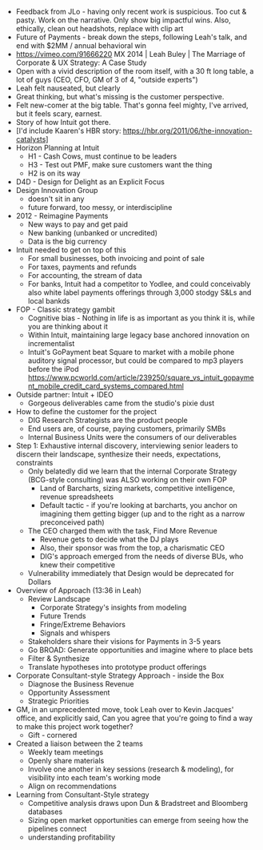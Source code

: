 - Feedback from JLo - having only recent work is suspicious. Too cut & pasty. Work on the narrative. Only show big impactful wins.  Also, ethically, clean out headshots, replace with clip art
- Future of Payments - break down the steps, following Leah's talk, and end with $2MM / annual behavioral win
- https://vimeo.com/91666220 MX 2014 | Leah Buley | The Marriage of Corporate & UX Strategy: A Case Study
- Open with a vivid description of the room itself, with a 30 ft long table, a lot of guys (CEO, CFO, GM of 3 of 4, "outside experts")
- Leah felt nauseated, but clearly  
- Great thinking, but what's missing is the customer perspective.
- Felt new-comer at the big table. That's gonna feel mighty, I've arrived, but it feels scary, earnest.
- Story of how Intuit got there. 
- [I'd include Kaaren's HBR story: https://hbr.org/2011/06/the-innovation-catalysts] 
- Horizon Planning at Intuit
    - H1 - Cash Cows, must continue to be leaders
    - H3 - Test out PMF, make sure customers want the thing
    - H2 is on its way
- D4D - Design for Delight as an Explicit Focus
- Design Innovation Group
    - doesn't sit in any 
    - future forward, too messy, or interdiscipline
- 2012 - Reimagine Payments
    - New ways to pay and get paid
    - New banking (unbanked or uncredited)
    - Data is the big currency
- Intuit needed to get on top of this
    - For small businesses, both invoicing and point of sale
    - For taxes, payments and refunds
    - For accounting, the stream of data
    - For banks, Intuit had a competitor to Yodlee, and could conceivably also white label payments offerings through 3,000 stodgy S&Ls and local bankds
- FOP - Classic strategy gambit
    - Cognitive bias - Nothing in life is as important as you think it is, while you are thinking about it 
    - Within Intuit, maintaining large legacy base anchored innovation on incrementalist 
    - Intuit's GoPayment beat Square to market with a mobile phone auditory signal processor, but could be compared to mp3 players before the iPod https://www.pcworld.com/article/239250/square_vs_intuit_gopayment_mobile_credit_card_systems_compared.html
- Outside partner: Intuit + IDEO
    - Gorgeous deliverables came from the studio's pixie dust 
- How to define the customer for the project
    - DIG Research Strategists are the product people
    - End users are, of course, paying customers, primarily SMBs
    - Internal Business Units were the consumers of our deliverables
- Step 1: Exhaustive internal discovery, interviewing senior leaders to discern their landscape, synthesize their needs, expectations, constraints
    - Only belatedly did we learn that the internal Corporate Strategy (BCG-style consulting) was ALSO working on their own FOP
        - Land of Barcharts, sizing markets, competitive intelligence, revenue spreadsheets
        - Default tactic - if you're looking at barcharts, you anchor on imagining them getting bigger (up and to the right as a narrow preconceived path)
    - The CEO charged them with the task, Find More Revenue
        - Revenue gets to decide what the DJ plays
        - Also, their sponsor was from the top, a charismatic CEO
        - DIG's approach emerged from the needs of diverse BUs, who knew their competitive
    - Vulnerability immediately that Design would be deprecated for Dollars
- Overview of Approach (13:36 in Leah)
    - Review Landscape
        - Corporate Strategy's insights from modeling
        - Future Trends
        - Fringe/Extreme Behaviors
        - Signals and whispers
    - Stakeholders share their visions for Payments in 3-5 years
    - Go BROAD: Generate opportunities and imagine where to place bets
    - Filter & Synthesize
    - Translate hypotheses into prototype product offerings
- Corporate Consultant-style Strategy Approach - inside the Box
    - Diagnose the Business Revenue
    - Opportunity Assessment
    - Strategic Priorities
- GM, in an unprecedented move, took Leah over to Kevin Jacques' office, and explicitly said, Can you agree that you're going to find a way to make this project work together?
    - Gift - cornered 
- Created a liaison between the 2 teams
    - Weekly team meetings
    - Openly share materials
    - Involve one another in key sessions (research & modeling), for visibility into each team's working mode
    - Align on recommendations
- Learning from Consultant-Style strategy
    - Competitive analysis draws upon Dun & Bradstreet and Bloomberg databases
    - Sizing open market opportunities can emerge from seeing how the pipelines connect
    - understanding profitability
